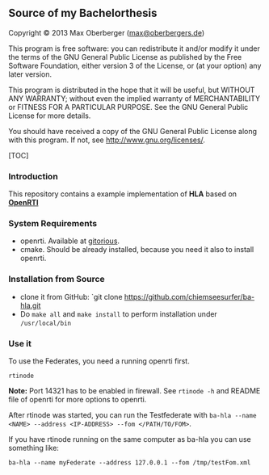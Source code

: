 Source of my Bachelorthesis
-----------
Copyright &copy; 2013 Max Oberberger (max@oberbergers.de)

This program is free software: you can redistribute it and/or modify
it under the terms of the GNU General Public License as published by
the Free Software Foundation, either version 3 of the License, or
(at your option) any later version.

This program is distributed in the hope that it will be useful,
but WITHOUT ANY WARRANTY; without even the implied warranty of
MERCHANTABILITY or FITNESS FOR A PARTICULAR PURPOSE. See the 
GNU General Public License for more details.

You should have received a copy of the GNU General Public License 
along with this program.  If not, see <http://www.gnu.org/licenses/>.

[TOC]

### Introduction 
This repository contains a example implementation of **HLA** based on
**[OpenRTI][]**

[OpenRTI]: https://gitorious.org/openrti

### System Requirements
- openrti. Available at [gitorious][OpenRTI].
- cmake. Should be already installed, because you need it also to install
  openrti.

### Installation from Source
- clone it from GitHub: `git clone https://github.com/chiemseesurfer/ba-hla.git
- Do `make all` and `make install` to perform installation under
  `/usr/local/bin`


### Use it
To use the Federates, you need a running openrti first.

    rtinode

**Note:** Port 14321 has to be enabled in firewall. See `rtinode -h` and README
file of openrti for more options to openrti.

After rtinode was started, you can run the Testfederate with `ba-hla --name
<NAME> --address <IP-ADDRESS> --fom </PATH/TO/FOM>`.

If you have rtinode running on the same computer as ba-hla you can use something
like:
    
    ba-hla --name myFederate --address 127.0.0.1 --fom /tmp/testFom.xml
